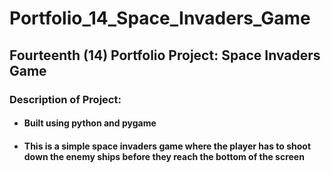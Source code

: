 # Portfolio_14_Space_Invaders_Game

## Fourteenth (14) Portfolio Project: Space Invaders Game

### Description of Project:
 - #### Built using python and pygame
 - #### This is a simple space invaders game where the player has to shoot down the enemy ships before they reach the bottom of the screen
